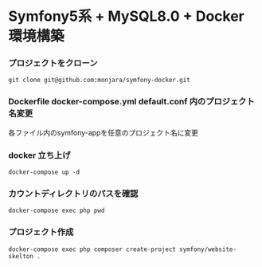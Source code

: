 # Symfony5系 + MySQL8.0 + Docker 環境構築
### プロジェクトをクローン
```
git clone git@github.com:monjara/symfony-docker.git
```
### Dockerfile docker-compose.yml default.conf 内のプロジェクト名変更
各ファイル内のsymfony-appを任意のプロジェクト名に変更
### docker 立ち上げ
```
docker-compose up -d
```
### カウントディレクトリのパスを確認
```
docker-compose exec php pwd
```
### プロジェクト作成
```
docker-compose exec php composer create-project symfony/website-skelton .
```